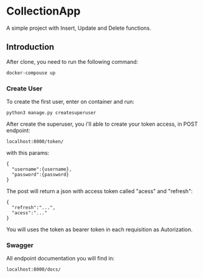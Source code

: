 # CollectionApp
A simple project with Insert, Update and Delete functions.

## Introduction

After clone, you need to run the following command:
  ```bash
  docker-compouse up
  ```
  
  ### Create User
  
  To create the first user, enter on container and run:
  ```
  python3 manage.py createsuperuser
  ```
  
  After create the superuser, you i'll able to create your token access, in POST endpoint:
  ```
  localhost:8000/token/
  ```
  with this params:
  ```
  {
    "username":{username},
    "password":{password}
  }
  ```
  The post will return a json with access token called "acess" and "refresh":
  ```
  {
    "refresh":"...",
    "acess":"..."
  }
  ```
  You will uses the token as bearer token in each requisition as Autorization.
  
  ### Swagger
  All endpoint documentation you will find in:
  ```
  localhost:8000/docs/
  ```
